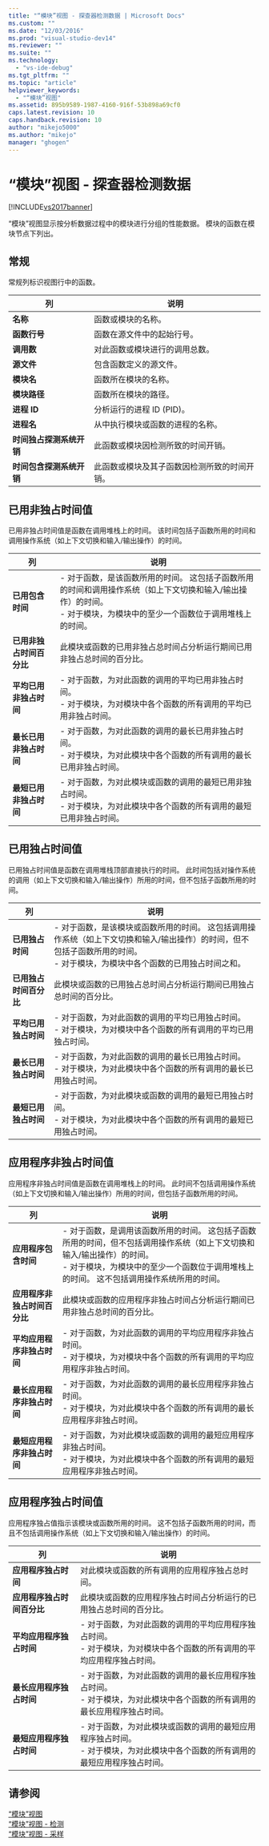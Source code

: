 ```yaml
---
title: "“模块”视图 - 探查器检测数据 | Microsoft Docs"
ms.custom: ""
ms.date: "12/03/2016"
ms.prod: "visual-studio-dev14"
ms.reviewer: ""
ms.suite: ""
ms.technology: 
  - "vs-ide-debug"
ms.tgt_pltfrm: ""
ms.topic: "article"
helpviewer_keywords: 
  - "“模块”视图"
ms.assetid: 895b9589-1987-4160-916f-53b898a69cf0
caps.latest.revision: 10
caps.handback.revision: 10
author: "mikejo5000"
ms.author: "mikejo"
manager: "ghogen"
---
```

# “模块”视图 - 探查器检测数据
[!INCLUDE[vs2017banner](../code-quality/includes/vs2017banner.md)]

“模块”视图显示按分析数据过程中的模块进行分组的性能数据。  模块的函数在模块节点下列出。  
  
## 常规  
 常规列标识视图行中的函数。  
  
|列|说明|  
|-------|--------|  
|**名称**|函数或模块的名称。|  
|**函数行号**|函数在源文件中的起始行号。|  
|**调用数**|对此函数或模块进行的调用总数。|  
|**源文件**|包含函数定义的源文件。|  
|**模块名**|函数所在模块的名称。|  
|**模块路径**|函数所在模块的路径。|  
|**进程 ID**|分析运行的进程 ID \(PID\)。|  
|**进程名**|从中执行模块或函数的进程的名称。|  
|**时间独占探测系统开销**|此函数或模块因检测所致的时间开销。|  
|**时间包含探测系统开销**|此函数或模块及其子函数因检测所致的时间开销。|  
  
## 已用非独占时间值  
 已用非独占时间值是函数在调用堆栈上的时间。  该时间包括子函数所用的时间和调用操作系统（如上下文切换和输入\/输出操作）的时间。  
  
|列|说明|  
|-------|--------|  
|**已用包含时间**|-   对于函数，是该函数所用的时间。  这包括子函数所用的时间和调用操作系统（如上下文切换和输入\/输出操作）的时间。<br />-   对于模块，为模块中的至少一个函数位于调用堆栈上的时间。|  
|**已用非独占时间百分比**|此模块或函数的已用非独占总时间占分析运行期间已用非独占总时间的百分比。|  
|**平均已用非独占时间**|-   对于函数，为对此函数的调用的平均已用非独占时间。<br />-   对于模块，为对模块中各个函数的所有调用的平均已用非独占时间。|  
|**最长已用非独占时间**|-   对于函数，为对此函数的调用的最长已用非独占时间。<br />-   对于模块，为对此模块中各个函数的所有调用的最长已用非独占时间。|  
|**最短已用非独占时间**|-   对于函数，为对此模块或函数的调用的最短已用非独占时间。<br />-   对于模块，为对此模块中各个函数的所有调用的最短已用非独占时间。|  
  
## 已用独占时间值  
 已用独占时间值是函数在调用堆栈顶部直接执行的时间。  此时间包括对操作系统的调用（如上下文切换和输入\/输出操作）所用的时间，但不包括子函数所用的时间。  
  
|列|说明|  
|-------|--------|  
|**已用独占时间**|-   对于函数，是该模块或函数所用的时间。  这包括调用操作系统（如上下文切换和输入\/输出操作）的时间，但不包括子函数所用的时间。<br />-   对于模块，为模块中各个函数的已用独占时间之和。|  
|**已用独占时间百分比**|此模块或函数的已用独占总时间占分析运行期间已用独占总时间的百分比。|  
|**平均已用独占时间**|-   对于函数，为对此函数的调用的平均已用独占时间。<br />-   对于模块，为对模块中各个函数的所有调用的平均已用独占时间。|  
|**最长已用独占时间**|-   对于函数，为对此函数的调用的最长已用独占时间。<br />-   对于模块，为对此模块中各个函数的所有调用的最长已用独占时间。|  
|**最短已用独占时间**|-   对于函数，为对此模块或函数的调用的最短已用独占时间。<br />-   对于模块，为对此模块中各个函数的所有调用的最短已用独占时间。|  
  
## 应用程序非独占时间值  
 应用程序非独占时间值是函数在调用堆栈上的时间。  此时间不包括调用操作系统（如上下文切换和输入\/输出操作）所用的时间，但包括子函数所用的时间。  
  
|列|说明|  
|-------|--------|  
|**应用程序包含时间**|-   对于函数，是调用该函数所用的时间。  这包括子函数所用的时间，但不包括调用操作系统（如上下文切换和输入\/输出操作）的时间。<br />-   对于模块，为模块中的至少一个函数位于调用堆栈上的时间。  这不包括调用操作系统所用的时间。|  
|**应用程序非独占时间百分比**|此模块或函数的应用程序非独占时间占分析运行期间已用非独占总时间的百分比。|  
|**平均应用程序非独占时间**|-   对于函数，为对此函数的调用的平均应用程序非独占时间。<br />-   对于模块，为对模块中各个函数的所有调用的平均应用程序非独占时间。|  
|**最长应用程序非独占时间**|-   对于函数，为对此函数的调用的最长应用程序非独占时间。<br />-   对于模块，为对此模块中各个函数的所有调用的最长应用程序非独占时间。|  
|**最短应用程序非独占时间**|-   对于函数，为对此模块或函数的调用的最短应用程序非独占时间。<br />-   对于模块，为对此模块中各个函数的所有调用的最短应用程序非独占时间。|  
  
## 应用程序独占时间值  
 应用程序独占值指示该模块或函数所用的时间。  这不包括子函数所用的时间，而且不包括调用操作系统（如上下文切换和输入\/输出操作）的时间。  
  
|列|说明|  
|-------|--------|  
|**应用程序独占时间**|对此模块或函数的所有调用的应用程序独占总时间。|  
|**应用程序独占时间百分比**|此模块或函数的应用程序独占时间占分析运行的已用独占总时间的百分比。|  
|**平均应用程序独占时间**|-   对于函数，为对此函数的调用的平均应用程序独占时间。<br />-   对于模块，为对模块中各个函数的所有调用的平均应用程序独占时间。|  
|**最长应用程序独占时间**|-   对于函数，为对此函数的调用的最长应用程序独占时间。<br />-   对于模块，为对此模块中各个函数的所有调用的最长应用程序独占时间。|  
|**最短应用程序独占时间**|-   对于函数，为对此模块或函数的调用的最短应用程序独占时间。<br />-   对于模块，为对此模块中各个函数的所有调用的最短应用程序独占时间。|  
  
## 请参阅  
 [“模块”视图](../profiling/modules-view-sampling-data.md)   
 [“模块”视图 \- 检测](../profiling/modules-view-dotnet-memory-instrumentation-data.md)   
 [“模块”视图 \- 采样](../profiling/modules-view-dotnet-memory-sampling-data.md)